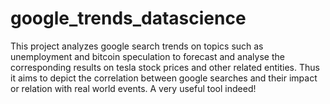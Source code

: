 # google_trends_datascience
This project analyzes google search trends on topics such as unemployment and bitcoin speculation to forecast and analyse the corresponding results on tesla stock prices and other related entities. Thus it aims to depict the correlation between google searches and their impact or relation with real world events. A very useful tool indeed!
